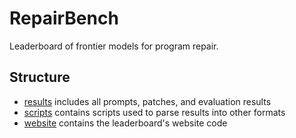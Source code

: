 # RepairBench

Leaderboard of frontier models for program repair.

## Structure

- [results](results) includes all prompts, patches, and evaluation results
- [scripts](scripts) contains scripts used to parse results into other formats
- [website](website) contains the leaderboard's website code
